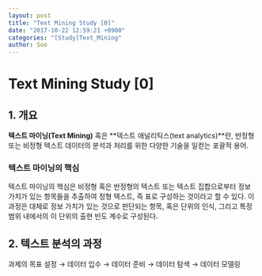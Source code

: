 ```yaml
---
layout: post
title: "Text Mining Study [0]"
date: "2017-10-22 12:59:21 +0900"
categories: "[Study]Text_Mining"
author: Soo
---
```

**Text Mining Study [0]**
===

## 1. 개요
**텍스트 마이닝(Text Mining)** 혹은 **덱스트 애널리틱스(text analytics)**란, 반정형 또는 비정형 텍스트 데이터의 분석과 처리를 위한 다양한 기술을 일컫는 포괄적 용어.


### 텍스트 마이닝의 핵심
텍스트 마이닝의 핵심은 비정형 혹은 반정형의 텍스트 또는 텍스트 집합으로부터 정보 가치가 있는 항목들을 추출하여 정형 텍스트, 즉 표로 구성하는 것이라고 할 수 있다. 이 과정은 대체로 정보 가치가 있는 것으로 판단되는 항목, 혹은 단위의 인식, 그리고 특정 범위 내에서의 이 단위의 출현 빈도 계수로 구성된다.

## 2. 텍스트 분석의 과정
과제의 목표 설정 $\rightarrow$ 데이터 입수 $\rightarrow$ 데이터 준비 $\rightarrow$ 데이터 탐색 $\rightarrow$ 데이터 모델링
